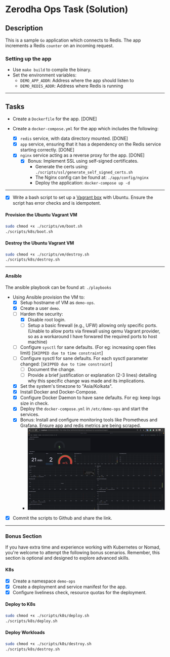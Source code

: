 # Zerodha Ops Task (Solution)

## Description

This is a sample `Go` application which connects to Redis. The app increments a Redis `counter` on an incoming request.

### Setting up the app

- Use `make build` to compile the binary.
- Set the environment variables:
  - `DEMO_APP_ADDR`: Address where the app should listen to
  - `DEMO_REDIS_ADDR`: Address where Redis is running

---
## Tasks

- Create a `Dockerfile` for the app. [DONE]

- Create a `docker-compose.yml` for the app which includes the following:
  - [X] `redis` service, with data directory mounted. [DONE]
  - [X] `app` service, ensuring that it has a dependency on the Redis service starting correctly. [DONE]
  - [X] `nginx` service acting as a reverse proxy for the app. [DONE]
    - [x] Bonus: Implement SSL using self-signed certificates. 
      - Generate the certs using: `./scripts/ssl/generate_self_signed_certs.sh`
      - The Nginx config can be found at: `./app/config/nginx`
      - Deploy the application: `docker-compose up -d`
---
- [X] Write a bash script to set up a [Vagrant box](https://vagrant.io) with Ubuntu. Ensure the script has error checks and is idempotent.
#### Provision the Ubuntu Vagrant VM
```bash
sudo chmod +x ./scripts/vm/boot.sh
./scripts/k8s/boot.sh
```
#### Destroy the Ubuntu Vagrant VM
```bash
sudo chmod +x ./scripts/vm/destroy.sh
./scripts/k8s/destroy.sh
```
---
#### Ansible
The ansible playbook can be found at: `./playbooks`
- Using Ansible provision the VM to:
  - [x] Setup hostname of VM as `demo-ops`.
  - [x] Create a user `demo`.
  - [ ] Harden the security:
    - [x] Disable root login.
    - [ ] Setup a basic firewall (e.g., UFW) allowing only specific ports. (Unable to allow ports via firewall using qemu Vagrant provider, so as a workaround I have forwared the required ports to host machine)
  - [ ] Configure `sysctl` for sane defaults. (For eg: increasing open files limit) [`SKIPPED due to time constraint`]
  - [ ] Configure sysctl for sane defaults. For each sysctl parameter changed: [`SKIPPED due to time constraint`]
    - [ ] Document the change.
    - [ ] Provide a brief justification or explanation (2-3 lines) detailing why this specific change was made and its implications.
  - [x] Set the system's timezone to "Asia/Kolkata".
  - [x] Install Docker and Docker-Compose.
  - [x] Configure Docker Daemon to have sane defaults. For eg: keep logs size in check.
  - [x] Deploy the `docker-compose.yml` in `/etc/demo-ops` and start the services.
  - [x] Bonus: Install and configure monitoring tools like Prometheus and Grafana. Ensure app and redis metrics are being scraped.
    - ![grafana_dashboard](grafana_dashboard.png)

- [x] Commit the scripts to Github and share the link.

---
### Bonus Section

If you have extra time and experience working with Kubernetes or Nomad, you're welcome to attempt the following bonus scenarios. Remember, this section is optional and designed to explore advanced skills.

#### K8s

- [x] Create a namespace `demo-ops`
- [x] Create a deployment and service manifest for the app.
- [x] Configure liveliness check, resource quotas for the deployment.

#### Deploy to K8s
```bash
sudo chmod +x ./scripts/k8s/deploy.sh
./scripts/k8s/deploy.sh
```

#### Deploy Workloads
```bash
sudo chmod +x ./scripts/k8s/destroy.sh
./scripts/k8s/destroy.sh
```